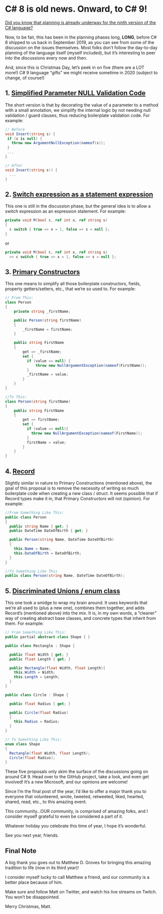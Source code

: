 # C# 8 is old news. Onward, to C# 9!

[Did you know that planning is already underway for the ninth version of the C# language?](https://github.com/dotnet/csharplang/milestone/15)

Now, to be fair, this has been in the planning phases long, **LONG**, before C# 8 shipped to us back in September 2019, as you can see from some of the discussion on the issues themselves. Most folks don’t follow the day-to-day planning of the language itself (myself included), but it’s interesting to peer into the discussions every now and then.

And, since this is Christmas Day, let’s peek in on five (there are a LOT more!) C# 9 language “gifts” we might receive sometime in 2020 (subject to change, of course!)

## 1. [Simplified Parameter NULL Validation Code](https://github.com/dotnet/csharplang/issues/2145)

The short version is that by decorating the value of a parameter to a method with a small annotation, we simplify the internal logic by not needing null validation / guard clauses, thus reducing boilerplate validation code. For example:

```csharp
// Before
void Insert(string s) {
 if (s is null) {
   throw new ArgumentNullException(nameof(s));
 }
 ...
}

// After
void Insert(string s!) {
  ...
}
```

## 2. [Switch expression as a statement expression](https://github.com/dotnet/csharplang/issues/2632)

This one is still in the discussion phase, but the general idea is to allow a switch expression as an expression statement. For example:

```csharp
private void M(bool c, ref int x, ref string s)
{
  c switch { true => x = 1, false => s = null };
}
```

or

```csharp
private void M(bool c, ref int x, ref string s)
  => c switch { true => x = 1, false => s = null };
```

## 3. [Primary Constructors](https://github.com/dotnet/csharplang/issues/2691)

This one means to simplify all those boilerplate constructors, fields, property getters/setters, etc., that we’re so used to. For example:

```csharp
// From This:
class Person
{
    private string _firstName;

    public Person(string firstName)
    {
        _firstName = firstName;
    }

    public string FirstName
    {
        get => _firstName;
        set {
          if (value == null) {
              throw new NullArgumentException(nameof(FirstName)); 
          }
          _firstName = value;
        }
    }
}

//To This:
class Person(string firstName)
{
    public string FirstName
    {
        get => firstName;
        set {
          if (value == null){
            throw new NullArgumentException(nameof(FirstName));
          }
          firstName = value;
        }
    }
}
```

## 4. [Record](https://github.com/dotnet/csharplang/issues/39)

Slightly similar in nature to Primary Constructions (mentioned above), the goal of this proposal is to remove the necessity of writing so much boilerplate code when creating a new class / struct. It seems possible that if Record types make it in, that Primary Constructors will not (opinion). For example:

```csharp
//From Something Like This:
public class Person
{
  public string Name { get; }
  public DateTime DateOfBirth { get; }

  public Person(string Name, DateTime DateOfBirth)
  {
    this.Name = Name;
    this.DateOfBirth = DateOfBirth;
  }
}

//To Something Like This
public class Person(string Name, DateTime DateOfBirth);
```

## 5. [Discriminated Unions / enum class](https://github.com/dotnet/csharplang/blob/master/proposals/discriminated-unions.md)

This one took a smidge to wrap my brain around. It uses keywords that we’re all used to (plus a new one), combines them together, and adds Record’s (mentioned above) into the mix. It is, in my own words, a “cleaner” way of creating abstract base classes, and concrete types that inherit from them. For example:

```csharp
// From Something Like This:
public partial abstract class Shape { }

public class Rectangle : Shape {

  public float Width { get; }
  public float Length { get; }

  public Rectangle(float Width, float Length){
    this.Width = Width;
    this.Length = Length;
  }
}

public class Circle : Shape {

  public float Radius { get; }

  public Circle(float Radius)
  {
    this.Radius = Radius;
  }
}

// To Something Like This:
enum class Shape
{
  Rectangle(float Width, float Length);
  Circle(float Radius);
}
```

These five proposals only skim the surface of the discussions going on around C# 9. Head over to the GitHub project, take a look, and even get involved! It’s a new Microsoft, and our opinions are welcome!

Since I’m the final post of the year, I’d like to offer a major thank you to everyone that volunteered, wrote, tweeted, retweeted, liked, hearted, shared, read, etc., to this amazing event.

This community…OUR community, is comprised of amazing folks, and I consider myself grateful to even be considered a part of it.

Whatever holiday you celebrate this time of year, I hope it’s wonderful.

See you next year, friends.

## Final Note

A big thank you goes out to Matthew D. Groves for bringing this amazing tradition to life (now in its third year)!

I consider myself lucky to call Matthew a friend, and our community is a better place because of him.

Make sure and follow Matt on Twitter, and watch his live streams on Twitch. You won’t be disappointed.

Merry Christmas, Matt.
